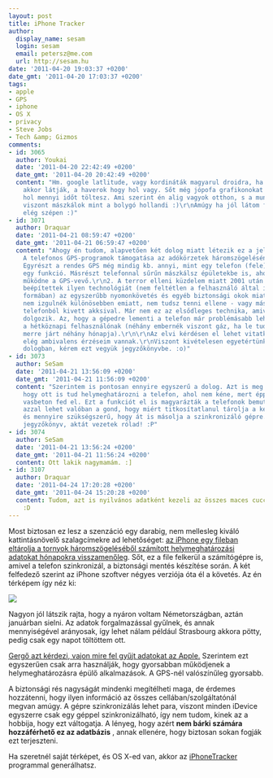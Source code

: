 ```yaml
---
layout: post
title: iPhone Tracker
author:
  display_name: sesam
  login: sesam
  email: petersz@me.com
  url: http://sesam.hu
date: '2011-04-20 19:03:37 +0200'
date_gmt: '2011-04-20 17:03:37 +0200'
tags:
- apple
- GPS
- iphone
- OS X
- privacy
- Steve Jobs
- Tech &amp; Gizmos
comments:
- id: 3065
  author: Youkai
  date: '2011-04-20 22:42:49 +0200'
  date_gmt: '2011-04-20 20:42:49 +0200'
  content: "Hm. google latlitude, vagy kordináták magyarul droidra, ha megosztod másokkal,
    akkor látják, a haverok hogy hol vagy. Sőt még jópofa grafikonokat csinál hogy
    hol mennyi időt töltesz. Ami szerint én alig vagyok otthon, s a munkahelyemen,
    viszont mászkálok mint a bolygó hollandi :)\r\nAmúgy ha jól látom felém is kóricálsz
    elég szépen :)"
- id: 3071
  author: Draquar
  date: '2011-04-21 08:59:47 +0200'
  date_gmt: '2011-04-21 06:59:47 +0200'
  content: "Ahogy én tudom, alapvetően két dolog miatt létezik ez a jelenség.\r\n1.
    A telefonos GPS-programok támogatása az adókörzetek háromszögelésének segítségével.
    Egyrészt a rendes GPS még mindig kb. annyi, mint egy telefon (fele), és ez csak
    egy funkció. Másrészt telefonnal sűrűn mászkálsz épületekbe is, ahol nem mindig
    működne a GPS-vevő.\r\n2. A terror elleni küzdelem miatt 2001 után elég sok telefonba
    beépítettek ilyen technológiát (nem feltétlen a felhasználó által is használható
    formában) az egyszerűbb nyomonkövetés és egyéb biztonsági okok miatt.\r\n\r\nÉn
    nem izgulnék különösebben emiatt, nem tudsz tenni ellene - vagy mászkálj mindig
    telefonból kivett akksival. Már nem ez az elsődleges technika, amivel \"Állam'bá\"
    dolgozik. Az, hogy a gépedre lementi a telefon már problémásabb lehet, de nem
    a hétköznapi felhasználónak (néhány embernék viszont gáz, ha le tudják ellenőrizni,
    merre járt néhány hónapja).\r\n\r\nAz elvi kérdésen el lehet vitatkozni; nekem
    elég ambivalens érzéseim vannak.\r\nViszont kivételesen egyetértünk egy almás
    dologban, kérem ezt vegyük jegyzőkönyvbe. :o)"
- id: 3073
  author: SeSam
  date: '2011-04-21 13:56:09 +0200'
  date_gmt: '2011-04-21 11:56:09 +0200'
  content: "Szerintem is pontosan ennyire egyszerű a dolog. Azt is meg tudom erősíteni,
    hogy ott is tud helymeghatározni a telefon, ahol nem kéne, mert épp több tonna
    vasbeton fed el. Ezt a funkciót el is magyarázták a telefonok bemutatásakor. Egyedül
    azzal lehet valóban a gond, hogy miért titkosítatlanul tárolja a készülék az infot,
    és mennyire szükségszerű, hogy át is másolja a szinkronizáló gépre.\r\n\r\nMilyen
    jegyzőkönyv, aktát vezetek rólad! :P"
- id: 3074
  author: SeSam
  date: '2011-04-21 13:56:24 +0200'
  date_gmt: '2011-04-21 11:56:24 +0200'
  content: Ott lakik nagymamám. :]
- id: 3107
  author: Draquar
  date: '2011-04-24 17:20:28 +0200'
  date_gmt: '2011-04-24 15:20:28 +0200'
  content: Tudom, azt is nyilvános adatként kezeli az összes maces cuccod, így olvashatom.
    :D
---
```


Most biztosan ez lesz a szenzáció egy darabig, nem mellesleg kiváló kattintásnövelő szalagcímekre ad lehetőséget: [az iPhone egy fileban eltárolja a tornyok háromszögeléséből számított helymeghatározási adatokat hónapokra visszamenőleg](http://gizmodo.com/#!5793925/your-iphone-is-secretly-tracking-everywhere-youve-been). Sőt, ez a file felkerül a számítógépre is, amivel a telefon szinkronizál, a biztonsági mentés készítése során. A két felfedező szerint az iPhone szoftver négyes verziója óta él a követés. Az én térképem így néz ki:

[![](http://sesam.hu/wp-content/uploads/2011/04/iPhone-Tracker-1024x779.png)](http://sesam.hu/wp-content/uploads/2011/04/iPhone-Tracker.png)

Nagyon jól látszik rajta, hogy a nyáron voltam Németországban, aztán januárban sielni. Az adatok forgalmazással gyűlnek, és annak mennyiségével arányosak, így lehet nálam például Strasbourg akkora pötty, pedig csak egy napot töltöttem ott.

[Gergő azt kérdezi, vajon mire fel gyűjt adatokat az Apple.](http://webisztan.blog.hu/2011/04/20/barki_szamara_kovetheto_hogy_merre_jarnak_az_iphone_juzerek) Szerintem ezt egyszerűen csak arra használják, hogy gyorsabban működjenek a helymeghatározásra épülő alkalmazások. A GPS-nél valószínűleg gyorsabb.

A biztonsági rés nagyságát mindenki megítélheti maga, de érdemes hozzátenni, hogy ilyen információ az összes cellában/szolgáltatónál megvan amúgy. A gépre szinkronizálás lehet para, viszont minden iDevice egyszerre csak egy géppel szinkronizálható, így nem tudom, kinek az a hobbija, hogy ezt váltogatja. A lényeg, hogy azért **nem bárki számára hozzáférhető ez az adatbázis** , annak ellenére, hogy biztosan sokan fogják ezt terjeszteni.

Ha szeretnél saját térképet, és OS X-ed van, akkor az [iPhoneTracker](http://petewarden.github.com/iPhoneTracker) programmal generálhatsz.
